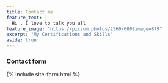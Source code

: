```yaml
---
title: Contact me
feature_text: |
  Hi , I love to talk you all
feature_image: "https://picsum.photos/2560/600?image=879"
excerpt: "My Certifications and Skills"
aside: true
---
```


### Contact form

{% include site-form.html %}
